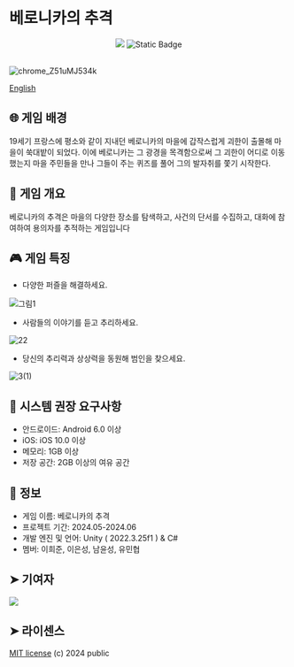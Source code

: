 # 베로니카의 추격

<div align = "center">
  <img src="https://img.shields.io/badge/license-MIT-blue">
  <img alt="Static Badge" src="https://img.shields.io/badge/Reference-C%23-green">
</div> </br>

![chrome_Z51uMJ534k](https://github.com/SGteamproject2/se2_project/assets/162520578/13ba59fe-c291-4f10-a257-7abc2df3e2c5)

[English](./Docs/README.en.md)

## 🌐 게임 배경
19세기 프랑스에 평소와 같이 지내던 베로니카의 마을에 갑작스럽게 괴한이 출몰해 마을이 쑥대밭이 되었다.
이에 베로니카는 그 광경을 목격함으로써 그 괴한이 어디로 이동했는지 마을 주민들을 만나 그들이 주는 퀴즈를 풀어 그의 발자취를 쫓기 시작한다.

## 📑 게임 개요
베로니카의 추격은 마을의 다양한 장소를 탐색하고, 사건의 단서를 수집하고, 대화에 참여하여 용의자를 추적하는 게임입니다 

## 🎮 게임 특징
- 다양한 퍼즐을 해결하세요.

![그림1](https://github.com/SGteamproject2/se2_project/assets/129351110/8496c19a-7b65-4800-90ef-395464389e8a)

- 사람들의 이야기를 듣고 추리하세요.

![22](https://github.com/SGteamproject2/se2_project/assets/129351110/3c16bd0b-df37-4826-a8fa-b6b88e457ea1)

- 당신의 추리력과 상상력을 동원해 범인을 찾으세요.

![3(1)](https://github.com/SGteamproject2/se2_project/assets/129351110/17d1ab3f-868c-47aa-8635-7a25a88ff165)

## 💾 시스템 권장 요구사항
- 안드로이드: Android 6.0 이상
- iOS: iOS 10.0 이상
- 메모리: 1GB 이상
- 저장 공간: 2GB 이상의 여유 공간

## 📂 정보
- 게임 이름: 베로니카의 추격
- 프로젝트 기간: 2024.05-2024.06
- 개발 엔진 및 언어: Unity ( 2022.3.25f1 ) & C#
- 멤버: 이희준, 이은성, 남윤성, 유민협

## ➤ 기여자

<a href="https://github.com/SGteamproject2/se2_project/graphs/contributors">
  <img src="https://contrib.rocks/image?repo=SGteamproject2/se2_project" />
</a>

## ➤ 라이센스

[MIT license](https://github.com/SGteamproject2/se2_project/blob/main/LICENSE) (c) 2024 public
